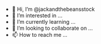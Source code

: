 - 👋 Hi, I’m @jackandthebeansstock
- 👀 I’m interested in ...
- 🌱 I’m currently learning ...
- 💞️ I’m looking to collaborate on ...
- 📫 How to reach me ...

<!---
jackandthebeansstock/jackandthebeansstock is a ✨ special ✨ repository because its `README.md` (this file) appears on your GitHub profile.
You can click the Preview link to take a look at your changes.
--->
